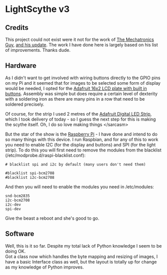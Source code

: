 # LightScythe v3 #
## Credits ##
This project could not exist were it not for the work of [The Mechatronics Guy][mech],
[and his update][mech2].  The work I have done here is largely based on his list of
improvements.  Thanks dude.

## Hardware ##
As I didn't want to get involved with wiring buttons directly to the GPIO pins on my Pi
and it seemed that for images to be selected some form of display would be needed, I
opted for the [Adafruit 16x2 LCD plate with built in buttons][ada]. Assembly was simple
but does require a certain level of dexterity with a soldering iron as there are many pins
in a row that need to be soldered precisely.

Of course, for the strip I used 2 metres of the [Adafruit Digital LED Strip][ada2], which
I took delivery of today - so I guess the next step for this is making the scythe itself.
Oh, I do so love making things &lt;/sarcasm&gt;

But the star of the show is the [Raspberry Pi][rpi] - I have done and intend to do so many
things with this device. I run Raspbian, and for any of this to work you need to enable I2C
(for the display and buttons) and SPI (for the light strip).  To do this you will first
need to remove the modules from the blacklist (/etc/modprobe.d/raspi-blacklist.conf):

    # blacklist spi and i2c by default (many users don't need them)

    #blacklist spi-bcm2708
    #blacklist i2c-bcm2708

And then you will need to enable the modules you need in /etc/modules:

    snd-bcm2835
    i2c-bcm2708
    i2c-dev
    spi-dev

Give the beast a reboot and she's good to go.

## Software ##
Well, this is it so far.  Despite my total lack of Python knowledge I seem to be doing OK.  
Got a class now which handles the byte mapping and resizing of images, I have a basic
Interface class as well, but the layout is totally up for change as my knowledge of Python
improves.

[mech]: https://sites.google.com/site/mechatronicsguy/lightscythe
[mech2]: https://sites.google.com/site/mechatronicsguy/lightscythe-v2
[ada]: https://learn.adafruit.com/adafruit-16x2-character-lcd-plus-keypad-for-raspberry-pi
[ada2]: https://learn.adafruit.com/digital-led-strip
[rpi]: http://www.raspberrypi.org/
